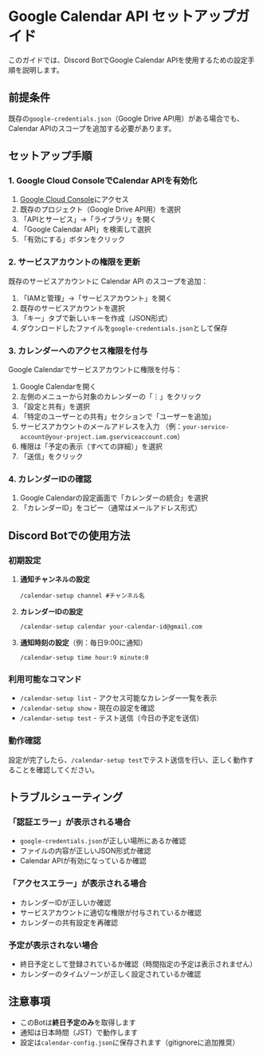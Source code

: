 # Google Calendar API セットアップガイド

このガイドでは、Discord BotでGoogle Calendar APIを使用するための設定手順を説明します。

## 前提条件

既存の`google-credentials.json`（Google Drive API用）がある場合でも、Calendar APIのスコープを追加する必要があります。

## セットアップ手順

### 1. Google Cloud ConsoleでCalendar APIを有効化

1. [Google Cloud Console](https://console.cloud.google.com/)にアクセス
2. 既存のプロジェクト（Google Drive API用）を選択
3. 「APIとサービス」→「ライブラリ」を開く
4. 「Google Calendar API」を検索して選択
5. 「有効にする」ボタンをクリック

### 2. サービスアカウントの権限を更新

既存のサービスアカウントに Calendar API のスコープを追加：

1. 「IAMと管理」→「サービスアカウント」を開く
2. 既存のサービスアカウントを選択
3. 「キー」タブで新しいキーを作成（JSON形式）
4. ダウンロードしたファイルを`google-credentials.json`として保存

### 3. カレンダーへのアクセス権限を付与

Google Calendarでサービスアカウントに権限を付与：

1. Google Calendarを開く
2. 左側のメニューから対象のカレンダーの「⋮」をクリック
3. 「設定と共有」を選択
4. 「特定のユーザーとの共有」セクションで「ユーザーを追加」
5. サービスアカウントのメールアドレスを入力
   （例：`your-service-account@your-project.iam.gserviceaccount.com`）
6. 権限は「予定の表示（すべての詳細）」を選択
7. 「送信」をクリック

### 4. カレンダーIDの確認

1. Google Calendarの設定画面で「カレンダーの統合」を選択
2. 「カレンダーID」をコピー（通常はメールアドレス形式）

## Discord Botでの使用方法

### 初期設定

1. **通知チャンネルの設定**
   ```
   /calendar-setup channel #チャンネル名
   ```

2. **カレンダーIDの設定**
   ```
   /calendar-setup calendar your-calendar-id@gmail.com
   ```

3. **通知時刻の設定**（例：毎日9:00に通知）
   ```
   /calendar-setup time hour:9 minute:0
   ```

### 利用可能なコマンド

- `/calendar-setup list` - アクセス可能なカレンダー一覧を表示
- `/calendar-setup show` - 現在の設定を確認
- `/calendar-setup test` - テスト送信（今日の予定を送信）

### 動作確認

設定が完了したら、`/calendar-setup test`でテスト送信を行い、正しく動作することを確認してください。

## トラブルシューティング

### 「認証エラー」が表示される場合

- `google-credentials.json`が正しい場所にあるか確認
- ファイルの内容が正しいJSON形式か確認
- Calendar APIが有効になっているか確認

### 「アクセスエラー」が表示される場合

- カレンダーIDが正しいか確認
- サービスアカウントに適切な権限が付与されているか確認
- カレンダーの共有設定を再確認

### 予定が表示されない場合

- 終日予定として登録されているか確認（時間指定の予定は表示されません）
- カレンダーのタイムゾーンが正しく設定されているか確認

## 注意事項

- このBotは**終日予定のみ**を取得します
- 通知は日本時間（JST）で動作します
- 設定は`calendar-config.json`に保存されます（gitignoreに追加推奨）